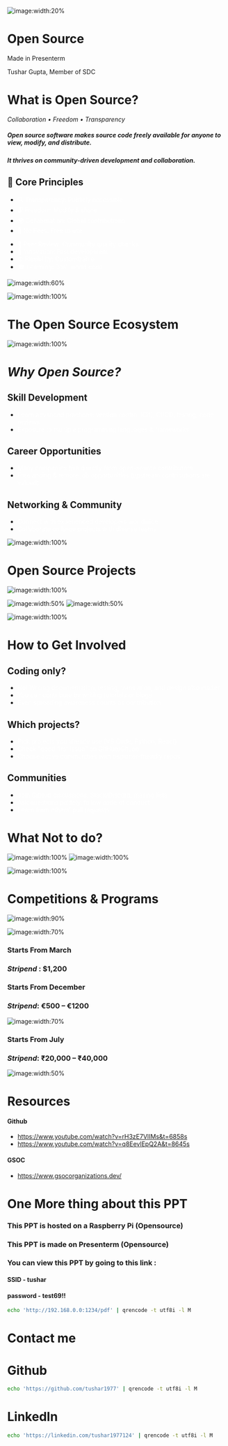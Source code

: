 
![image:width:20%](images/main.jpg)
<!-- font_size: 5 -->
<!-- jump_to_middle -->
Open Source
===

<!-- font_size: 2 -->
<!-- alignment: center -->
Made in Presenterm
<!-- new_lines: 10-->
<!-- font_size: 2 -->
Tushar Gupta, Member of SDC

<!-- end_slide -->

<!-- new_lines: 2-->
<!-- font_size: 4 -->
What is Open Source?
===
<!-- alignment: center -->
*Collaboration • Freedom • Transparency*

<!-- alignment: center -->
<!-- font_size: 3-->
##### Open source software makes source code freely available for anyone to **view, modify, and distribute**. 

<!-- new_lines: 0-->
##### It thrives on **community-driven development** and **collaboration**.
<!-- new_lines: 2-->
<!-- alignment: left -->
<!-- font_size: 3 -->
## 🔑 Core Principles

<!-- font_size: 2 -->
<!-- column_layout: [1,1] -->
<!-- list_item_newlines: 2 -->
<!-- column: 0 -->



- <span style="color: #ffffff">🔍 Transparency: Publicly accessible</span>
- <span style="color: #ffffff">🔓 Freedom: Modify & share  </span>
- <span style="color: #ffffff">🌍 Collaboration: Global contributions  </span>
- <span style="color: #ffffff">💸 No Fees: Free to use  </span>
<!--column: 1-->
- <span style="color: #ffffff">📝 Peer Review: Community quality checks  </span>
- <span style="color: #ffffff">🚀 Innovation: Fast development  </span>
- <span style="color: #ffffff">⚙️ Flexibility: Customizable  </span>
- <span style="color: #ffffff">🎓 Learning: Real-world code  </span>

<!-- jump_to_middle -->
<!-- reset_layout -->

![image:width:60%](images/main-img.png)
<!-- end_slide -->

![image:width:100%](images/meme.jpeg)

<!-- end_slide -->
<!-- new_lines: 2-->
<!-- font_size: 4 -->
The Open Source Ecosystem
===

![image:width:100%](images/opensource2.jpg)
<!-- end_slide -->

<!-- new_lines: 2-->
<!-- font_size: 5 -->
<!-- jump_to_middle -->
<!-- alignment: center -->
*Why Open Source?*
===

<!-- end_slide -->

<!-- new_lines: 4-->
<!-- column_layout: [3,1] -->
<!-- column: 0 -->

<!-- list_item_newlines: 3 -->
<!-- alignment: left -->
<!-- font_size: 3-->
## Skill Development

<!-- font_size: 3-->
- <span style="color: #ffffff"> Learn advanced practices: version control (Git), CI/CD, testing, code reviews</span>
- <span style="color: #ffffff"> Exposure to multiple programming languages & frameworks</span>

<!-- new_lines: 2-->
<!-- font_size: 3 -->
## Career Opportunities

<!-- font_size: 3 -->
- <span style="color: #ffffff"> Many companies hire directly from open-source contributors</span>
- <span style="color: #ffffff"> Freelancing & remote job opportunities (upstream contributions are valued)</span>

<!-- new_lines: 2-->
<!-- font_size: 3 -->
## Networking & Community

<!-- font_size: 3 -->
- <span style="color: #ffffff"> Connect with experienced developers worldwide</span>
- <span style="color: #ffffff"> Collaborate on large projects with diverse teams</span>


<!-- column: 1 -->

<!-- alignment: center -->
![image:width:100%](images/benifits.jpeg)
<!-- end_slide -->

<!-- new_lines: 2-->
<!-- font_size: 6 -->
<!-- jump_to_middle -->
Open Source Projects
===
<!-- end_slide -->
![image:width:100%](images/meme3.jpeg)
<!-- end_slide -->

![image:width:50%](images/linux.jpeg)
![image:width:50%](images/stats.png)
<!-- end_slide -->

![image:width:100%](images/opensource-phone.jpeg)
<!-- end_slide -->


<!-- font_size: 4 -->
How to Get Involved
===

<!-- column_layout: [1,1] -->

<!-- column: 0 -->
<!-- new_lines: 3-->
<!-- font_size: 3-->
## Coding only?

<!-- font_size: 2-->
<!-- list_item_newlines: 2 -->
- <span style="color: #ffffff">No! Writing documentation, testing, translation, and design also matter</span>
- <span style="color: #ffffff">You can contribute by writing tutorials or blogs</span>
- <span style="color: #ffffff">Even spreading awareness counts as contribution</span>
<!-- new_lines: 2-->
<!-- font_size: 3-->
## Which projects?

<!-- font_size: 2-->

<!-- list_item_newlines: 2 -->
- <span style="color: #ffffff"> Pick projects you already use (VS Code, Python, React)  </span>
- <span style="color: #ffffff"> Check "good first issue" on GitHub/GitLab  </span>
- <span style="color: #ffffff">Choose active communities with beginner-friendly repos  </span>

<!-- column: 1 -->
<!-- new_lines: 5-->
<!-- font_size: 3-->
## Communities

<!-- font_size: 2-->
<!-- list_item_newlines: 2 -->
- <span style="color: #ffffff">Join GitHub discussions, Slack/Discord, mailing lists  </span>
- <span style="color: #ffffff">Ask questions politely, follow code of conduct  </span>
- <span style="color: #ffffff">Learn from others’ pull requests  </span>


<!-- end_slide -->

<!-- font_size: 4 -->
What Not to do?
===

![image:width:100%](images/apna.jpeg)
![image:width:100%](images/apna2.jpeg)
<!-- end_slide -->

<!-- alignment: center-->

![image:width:100%](images/update.jpeg)
<!-- end_slide -->
<!-- new_lines: 3-->
<!-- alignment: center-->
<!-- font_size: 5-->
Competitions & Programs
===
![image:width:90%](images/money.jpg)
<!-- end_slide -->

<!-- new_lines: 3-->

<!-- alignment: center-->
<!-- column_layout: [1,1] -->
<!-- column: 0-->

![image:width:70%](images/gsoc.png)
<!-- font_size: 3-->
<!-- new_lines: 1-->
### Starts From March
### *Stripend* : $1,200
<!-- new_lines: 2-->

<!-- font_size: 3-->
<!-- new_lines: 1-->
### Starts From December
### *Stripend*: €500 – €1200
![image:width:70%](images/sok.png)
<!-- column: 1-->

<!-- new_lines: 5-->

<!-- font_size: 3-->
### Starts From July
### *Stripend*: ₹20,000 – ₹40,000

![image:width:50%](images/red.png)
<!-- end_slide -->
<!-- new_lines: 2-->
<!-- font_size: 4 -->
Resources
===
<!-- jump_to_middle-->
<!-- column_layout: [1,1]-->
<!-- column: 0-->
#### Github

<!-- list_item_newlines: 2 -->
<!-- font_size: 2 -->
- https://www.youtube.com/watch?v=rH3zE7VlIMs&t=6858s
- https://www.youtube.com/watch?v=q8EevlEpQ2A&t=8645s

<!-- column: 1-->
<!-- font_size: 4 -->
#### GSOC

<!-- font_size: 2 -->
- https://www.gsocorganizations.dev/
<!-- end_slide -->

<!-- font_size: 3-->


<!-- new_lines: 2-->
<!-- font_size: 6 -->
<!-- jump_to_middle -->
One More thing about this PPT
===

<!-- end_slide -->
<!-- new_lines: 4-->
<!-- font_size: 3 -->
### This PPT is hosted on a Raspberry Pi (Opensource)
### This PPT is made on Presenterm (Opensource)
### You can view this PPT by going to this link :
<!-- reset_layout -->
<!-- font_size: 2 -->
<!-- column_layout: [1, 2] -->
<!-- column: 0-->

<!-- font_size: 3 -->

<!-- new_lines: 4-->
#### SSID - tushar
#### password - test69!!
<!-- column: 1-->

<!-- font_size: 2 -->
```bash +exec
echo 'http://192.168.0.0:1234/pdf' | qrencode -t utf8i -l M
```
<!-- end_slide -->
<!-- font_size: 4 -->
Contact me
===
<!-- reset_layout -->
<!-- font_size: 2 -->
<!-- column_layout: [1, 1] -->
<!-- column: 0 -->
# Github
```bash +exec
echo 'https://github.com/tushar1977' | qrencode -t utf8i -l M

```
<!-- column: 1 -->
# LinkedIn
```bash +exec
echo 'https://linkedin.com/tushar1977124' | qrencode -t utf8i -l M



```
